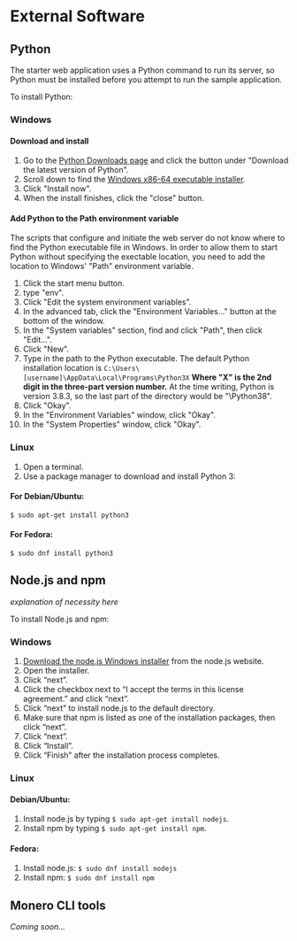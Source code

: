 # External Software

## Python
The starter web application uses a Python command to run its server, so Python must be installed before you attempt to run the sample application.

To install Python:
### Windows
#### Download and install
1. Go to the [Python Downloads page](https://www.python.org/downloads/) and click the button under "Download the latest version of Python".
2. Scroll down to find the [Windows x86-64 executable installer](https://www.python.org/ftp/python/3.8.3/python-3.8.3-amd64.exe).
3. Click "Install now".
4. When the install finishes, click the "close" button.

#### Add Python to the Path environment variable
The scripts that configure and initiate the web server do not know where to find the Python executable file in Windows. In order to allow them to start Python without specifying the exectable location, you need to add the location to Windows' "Path" environment variable.
1. Click the start menu button.
2. type "env".
3. Click "Edit the system environment variables".
4. In the advanced tab, click the "Environment Variables..." button at the bottom of the window.
5. In the "System variables" section, find and click "Path", then click "Edit...".
6. Click "New".
7. Type in the path to the Python executable. The default Python installation location is `C:\Users\[username]\AppData\Local\Programs\Python3X` **Where "X" is the 2nd digit in the three-part version number.** At the time writing, Python is version 3.8.3, so the last part of the directory would be "\Python38".
8. Click "Okay".
9. In the "Environment Variables" window, click "Okay".
10. In the "System Properties" window, click "Okay".

### Linux
1. Open a terminal.
2. Use a package manager to download and install Python 3:
#### For Debian/Ubuntu:
  `$ sudo apt-get install python3`
#### For Fedora:
  `$ sudo dnf install python3`

## Node.js and npm
_explanation of necessity here_

To install Node.js and npm:
### Windows
1. [Download the node.js Windows installer](https://nodejs.org/en/download/) from the node.js website.
2. Open the installer.
3. Click “next”.
4. Click the checkbox next to “I accept the terms in this license agreement.” and click “next”.
5. Click “next” to install node.js to the default directory.
6. Make sure that npm is listed as one of the installation packages, then click “next”.
7. Click “next”.
8. Click “Install”.
9. Click “Finish” after the installation process completes.

### Linux
  #### Debian/Ubuntu:
  1. Install node.js by typing `$ sudo apt-get install nodejs`.
  2. Install npm by typing `$ sudo apt-get install npm`.

  #### Fedora:
  1. Install node.js:
    `$ sudo dnf install nodejs`
  2. Install npm:
    `$ sudo dnf install npm`
    
 ## Monero CLI tools
 _Coming soon..._
